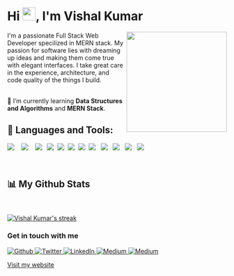 <h1 align="left">Hi <img src="https://raw.githubusercontent.com/MartinHeinz/MartinHeinz/master/wave.gif" width="30px">, I'm Vishal Kumar</h1>
<img align='right' src="https://media.giphy.com/media/ieyl9zmCjO4b4t6qoY/giphy.gif" width="230">
I'm a passionate Full Stack Web Developer specilized in MERN stack. My passion for software lies with dreaming up ideas and making them come true with elegant interfaces. I take great care in the experience, architecture, and code quality of the things I build.

<br/>
<br/>

🌱 I’m currently learning **Data Structures and Algorithms** and **MERN Stack**.

## 🚀 Languages and Tools:

<p>
    <img
        src="https://img.shields.io/badge/html5%20-%23e34f26.svg?&style=for-the-badge&logo=html5&logoColor=white" />
        &nbsp;&nbsp;
    <img src="https://img.shields.io/badge/TypeScript-007ACC?style=for-the-badge&logo=typescript&logoColor=white" />
    &nbsp;&nbsp;
    <img src="https://img.shields.io/badge/next.js-000000?style=for-the-badge&logo=nextdotjs&logoColor=white" />&nbsp;&nbsp;
    <img
        src="https://img.shields.io/badge/CSS3-1572B6?&style=for-the-badge&logo=css3&logoColor=white" />&nbsp;&nbsp;<img
        src="https://img.shields.io/badge/JavaScript-F7DF1E?style=for-the-badge&logo=javascript&logoColor=black" />&nbsp;&nbsp;<img
        src="https://img.shields.io/badge/React-20232A?style=for-the-badge&logo=react&logoColor=61DAFB" />&nbsp;&nbsp;<img
        src="https://img.shields.io/badge/Bootstrap-563D7C?style=for-the-badge&logo=bootstrap&logoColor=white">&nbsp;&nbsp;<img
        src="https://img.shields.io/badge/MongoDB-4EA94B?style=for-the-badge&logo=mongodb&logoColor=white" />&nbsp;&nbsp;
    <img src="https://img.shields.io/badge/redis-%23DD0031.svg?&style=for-the-badge&logo=redis&logoColor=white" />&nbsp;&nbsp;
     <img src="https://img.shields.io/badge/Node.js-339933?style=for-the-badge&logo=nodedotjs&logoColor=white" />&nbsp;&nbsp;
     <img src="https://img.shields.io/badge/npm-CB3837?style=for-the-badge&logo=npm&logoColor=white" />&nbsp;&nbsp;
    <img src="https://img.shields.io/badge/Express.js-000000?style=for-the-badge&logo=express&logoColor=white" />&nbsp;&nbsp;
    </p>
<br/>

## 📊 My Github Stats

<br/>
<p>
    <a href="https://github.com/vishal643/github-readme-streak-stats">
        <img title="🔥 Get streak stats for your profile at git.io/streak-stats" alt="Vishal Kumar's streak" src="https://github-readme-streak-stats.herokuapp.com/?user=vishal643&theme=tokyonight&hide_border=true&bg_color=0D1117"/>
    </a>
</p>

<h3>Get in touch with me</h3>
<p>
    <a href="https://github.com/vishal643" target="_blank">
        <img alt="Github" src="https://img.shields.io/badge/GitHub-%2312100E.svg?&style=for-the-badge&logo=Github&logoColor=white" />
    </a> 
    <a href="https://twitter.com/vishal643" target="_blank">
        <img alt="Twitter" src="https://img.shields.io/badge/twitter-%231DA1F2.svg?&style=for-the-badge&logo=twitter&logoColor=white" />
    </a>
    <a href="https://www.linkedin.com/in/mansisindhu2909" target="_blank">
        <img alt="LinkedIn" src="https://img.shields.io/badge/linkedin-%230077B5.svg?&style=for-the-badge&logo=linkedin&logoColor=white" />
    </a> 
    <a href="https://medium.com/@mansisindhu2909" target="_blank">
        <img alt="Medium" src="https://img.shields.io/badge/medium-%2312100E.svg?&style=for-the-badge&logo=medium&logoColor=white" />
    </a>
    <a href="mailto:mansisindhu2909@gmail.com" target="_blank">
        <img alt="Medium" src="https://img.shields.io/badge/Gmail-D14836?style=for-the-badge&logo=gmail&logoColor=white" />
    </a>
</p>
<!-- 
## ❤ Views and Followers
<a href="https://github.com/mansisindhu/github-profile-views-counter">
    <img src="https://komarev.com/ghpvc/?username=mansisindhu">
</a>
<a href="https://github.com/mansisindhu?tab=followers"><img src="https://img.shields.io/github/followers/mansisindhu?label=Followers&style=social" alt="GitHub Badge"></a> -->
<a href="https://vishal-s-portfolio.netlify.app/">
    Visit my website
</a>
